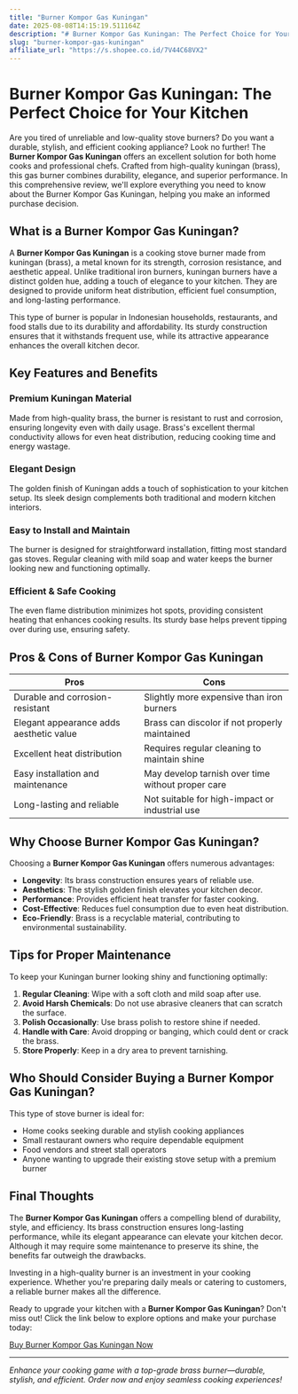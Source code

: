 ```yaml
---
title: "Burner Kompor Gas Kuningan"
date: 2025-08-08T14:15:19.511164Z
description: "# Burner Kompor Gas Kuningan: The Perfect Choice for Your Kitchen..."
slug: "burner-kompor-gas-kuningan"
affiliate_url: "https://s.shopee.co.id/7V44C68VX2"
---
```

# Burner Kompor Gas Kuningan: The Perfect Choice for Your Kitchen

Are you tired of unreliable and low-quality stove burners? Do you want a durable, stylish, and efficient cooking appliance? Look no further! The **Burner Kompor Gas Kuningan** offers an excellent solution for both home cooks and professional chefs. Crafted from high-quality kuningan (brass), this gas burner combines durability, elegance, and superior performance. In this comprehensive review, we'll explore everything you need to know about the Burner Kompor Gas Kuningan, helping you make an informed purchase decision.

## What is a Burner Kompor Gas Kuningan?

A **Burner Kompor Gas Kuningan** is a cooking stove burner made from kuningan (brass), a metal known for its strength, corrosion resistance, and aesthetic appeal. Unlike traditional iron burners, kuningan burners have a distinct golden hue, adding a touch of elegance to your kitchen. They are designed to provide uniform heat distribution, efficient fuel consumption, and long-lasting performance.

This type of burner is popular in Indonesian households, restaurants, and food stalls due to its durability and affordability. Its sturdy construction ensures that it withstands frequent use, while its attractive appearance enhances the overall kitchen decor.

## Key Features and Benefits

### Premium Kuningan Material

Made from high-quality brass, the burner is resistant to rust and corrosion, ensuring longevity even with daily usage. Brass's excellent thermal conductivity allows for even heat distribution, reducing cooking time and energy wastage.

### Elegant Design

The golden finish of Kuningan adds a touch of sophistication to your kitchen setup. Its sleek design complements both traditional and modern kitchen interiors.

### Easy to Install and Maintain

The burner is designed for straightforward installation, fitting most standard gas stoves. Regular cleaning with mild soap and water keeps the burner looking new and functioning optimally.

### Efficient & Safe Cooking

The even flame distribution minimizes hot spots, providing consistent heating that enhances cooking results. Its sturdy base helps prevent tipping over during use, ensuring safety.

## Pros & Cons of Burner Kompor Gas Kuningan

| **Pros** | **Cons** |
|------------|--------------|
| Durable and corrosion-resistant | Slightly more expensive than iron burners |
| Elegant appearance adds aesthetic value | Brass can discolor if not properly maintained |
| Excellent heat distribution | Requires regular cleaning to maintain shine |
| Easy installation and maintenance | May develop tarnish over time without proper care |
| Long-lasting and reliable | Not suitable for high-impact or industrial use |

## Why Choose Burner Kompor Gas Kuningan?

Choosing a **Burner Kompor Gas Kuningan** offers numerous advantages:

- **Longevity**: Its brass construction ensures years of reliable use.
- **Aesthetics**: The stylish golden finish elevates your kitchen decor.
- **Performance**: Provides efficient heat transfer for faster cooking.
- **Cost-Effective**: Reduces fuel consumption due to even heat distribution.
- **Eco-Friendly**: Brass is a recyclable material, contributing to environmental sustainability.

## Tips for Proper Maintenance

To keep your Kuningan burner looking shiny and functioning optimally:

1. **Regular Cleaning**: Wipe with a soft cloth and mild soap after use.
2. **Avoid Harsh Chemicals**: Do not use abrasive cleaners that can scratch the surface.
3. **Polish Occasionally**: Use brass polish to restore shine if needed.
4. **Handle with Care**: Avoid dropping or banging, which could dent or crack the brass.
5. **Store Properly**: Keep in a dry area to prevent tarnishing.

## Who Should Consider Buying a Burner Kompor Gas Kuningan?

This type of stove burner is ideal for:

- Home cooks seeking durable and stylish cooking appliances
- Small restaurant owners who require dependable equipment
- Food vendors and street stall operators
- Anyone wanting to upgrade their existing stove setup with a premium burner

## Final Thoughts

The **Burner Kompor Gas Kuningan** offers a compelling blend of durability, style, and efficiency. Its brass construction ensures long-lasting performance, while its elegant appearance can elevate your kitchen decor. Although it may require some maintenance to preserve its shine, the benefits far outweigh the drawbacks.

Investing in a high-quality burner is an investment in your cooking experience. Whether you're preparing daily meals or catering to customers, a reliable burner makes all the difference.

Ready to upgrade your kitchen with a **Burner Kompor Gas Kuningan**? Don't miss out! Click the link below to explore options and make your purchase today:

[Buy Burner Kompor Gas Kuningan Now](https://s.shopee.co.id/7V44C68VX2)

---

*Enhance your cooking game with a top-grade brass burner—durable, stylish, and efficient. Order now and enjoy seamless cooking experiences!*